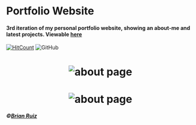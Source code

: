 # Portfolio Website
#### 3rd iteration of my personal portfolio website, showing an about-me and latest projects. Viewable [here](https://brianruizy.com)
[![HitCount](http://hits.dwyl.com/BrianRuizy/portfolio-website.svg)](http://hits.dwyl.com/BrianRuizy/portfolio-website)
![GitHub](https://img.shields.io/github/license/BrianRuizy/portfolio-website?color=red&style=flat-square)


<h1 align="center">
    <img alt="about page" title="website" src="https://github.com/BrianRuizy/portfolio-website/blob/master/Misc/portfolio-website-phones-mockup.png">
</h1>

    
<h1 align="center">
    <img alt="about page" title="website" src="https://github.com/BrianRuizy/portfolio-website/blob/dev/Misc/about-page.png">
</h1>


##### ©[Brian Ruiz](https://github.com/BrianRuizy)
